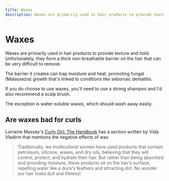 ```yaml
---
title: Waxes
description: Waxes are primarily used in hair products to provide texture and hold. Unfortunately, they form a thick non-breathable barrier on the hair that can be very difficult to remove.
---
```


# Waxes

Waxes are primarily used in hair products to provide texture and hold. Unfortunately, they form a thick non-breathable barrier on the hair that can be very difficult to remove.

The barrier it creates can trap moisture and heat, promoting fungal (Malassezia) growth that's linked to conditions like seborraic dematitis.

If you do choose to use waxes, you'll need to use a strong shampoo and I'd also recommend a scalp brush.

The exception is water-soluble waxes, which should wash away easily.

## Are waxes bad for curls

Lorraine Massey's [Curly Girl: The Handbook](https://amzn.to/40b2Jfr)  has a section written by Vida Vladirm that mentions the negative effects of wax

> Traditionally, we multicultural women have used products that contain petroleum, silicone, waxes, and dry oils, believing that they will control, protect, and hydrate their hair. But rather than being absorbed and providing moisture, these products sit on the hair’s surface, repelling water like a duck’s feathers and attracting dirt. No wonder our hair looks dull and lifeless!
